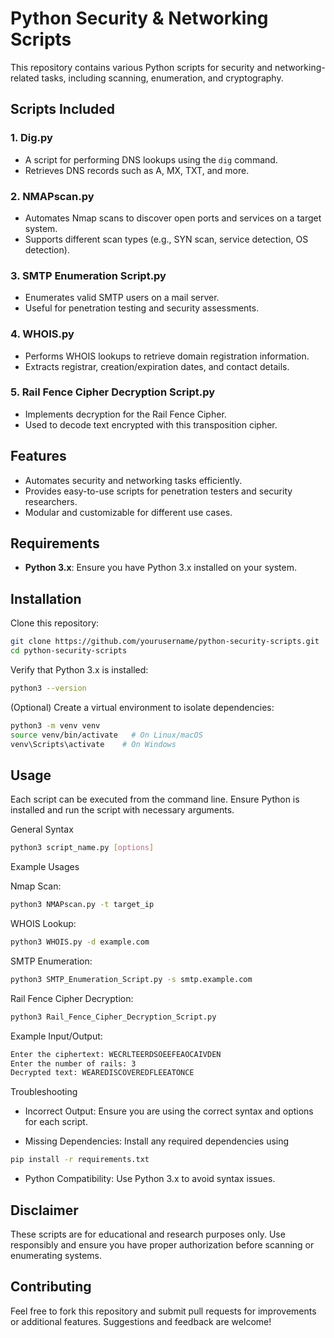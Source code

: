 # Python Security & Networking Scripts

This repository contains various Python scripts for security and networking-related tasks, including scanning, enumeration, and cryptography.

## Scripts Included

### 1. Dig.py
- A script for performing DNS lookups using the `dig` command.
- Retrieves DNS records such as A, MX, TXT, and more.

### 2. NMAPscan.py
- Automates Nmap scans to discover open ports and services on a target system.
- Supports different scan types (e.g., SYN scan, service detection, OS detection).

### 3. SMTP Enumeration Script.py
- Enumerates valid SMTP users on a mail server.
- Useful for penetration testing and security assessments.

### 4. WHOIS.py
- Performs WHOIS lookups to retrieve domain registration information.
- Extracts registrar, creation/expiration dates, and contact details.

### 5. Rail Fence Cipher Decryption Script.py
- Implements decryption for the Rail Fence Cipher.
- Used to decode text encrypted with this transposition cipher.

## Features
- Automates security and networking tasks efficiently.
- Provides easy-to-use scripts for penetration testers and security researchers.
- Modular and customizable for different use cases.

## Requirements
- **Python 3.x**: Ensure you have Python 3.x installed on your system.

## Installation

Clone this repository:
```bash
git clone https://github.com/yourusername/python-security-scripts.git
cd python-security-scripts
```
Verify that Python 3.x is installed:
```bash
python3 --version
```
(Optional) Create a virtual environment to isolate dependencies:
```bash
python3 -m venv venv
source venv/bin/activate   # On Linux/macOS
venv\Scripts\activate    # On Windows
```

## Usage

Each script can be executed from the command line. Ensure Python is installed and run the script with necessary arguments.

General Syntax
```bash
python3 script_name.py [options]
```
Example Usages

Nmap Scan:
```bash
python3 NMAPscan.py -t target_ip
```
WHOIS Lookup:
```bash
python3 WHOIS.py -d example.com
```
SMTP Enumeration:
```bash
python3 SMTP_Enumeration_Script.py -s smtp.example.com
```
Rail Fence Cipher Decryption:
```bash
python3 Rail_Fence_Cipher_Decryption_Script.py
```
Example Input/Output:
```bash
Enter the ciphertext: WECRLTEERDSOEEFEAOCAIVDEN
Enter the number of rails: 3
Decrypted text: WEAREDISCOVEREDFLEEATONCE
```
Troubleshooting
- Incorrect Output: Ensure you are using the correct syntax and options for each script.

- Missing Dependencies: Install any required dependencies using

```bash
pip install -r requirements.txt
```
- Python Compatibility: Use Python 3.x to avoid syntax issues.

## Disclaimer
These scripts are for educational and research purposes only. Use responsibly and ensure you have proper authorization before scanning or enumerating systems.

## Contributing
Feel free to fork this repository and submit pull requests for improvements or additional features. Suggestions and feedback are welcome!
